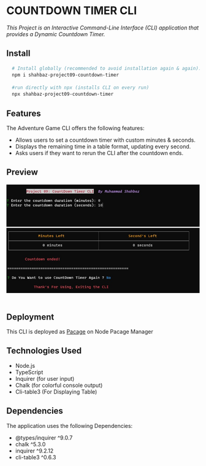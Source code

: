 # COUNTDOWN TIMER CLI

_This Project is an Interactive Command-Line Interface (CLI) application that provides a Dynamic Countdown Timer._

## Install

```sh
  # Install globally (recommended to avoid installation again & again).
  npm i shahbaz-project09-countdown-timer

  #run directly with npx (installs CLI on every run)
  npx shahbaz-project09-countdown-timer
```

## Features

The Adventure Game CLI offers the following features:

- Allows users to set a countdown timer with custom minutes & seconds.
- Displays the remaining time in a table format, updating every second.
- Asks users if they want to rerun the CLI after the countdown ends.

## Preview

  <h4 align="center"> 
    <img src="./assets/app-preview-1.jpg"/>
    <br>
    <img src="./assets/app-preview-2.jpg" />
    <br>
    <br>
  </h4>

## Deployment

This CLI is deployed as <a href="https://www.npmjs.com/package/shahbaz-project09-countdown-timer">Pacage</a> on Node Pacage Manager

## Technologies Used

- Node.js
- TypeScript
- Inquirer (for user input)
- Chalk (for colorful console output)
- Cli-table3 (For Displaying Table)

## Dependencies

The application uses the following Dependencies:

- @types/inquirer ^9.0.7
- chalk ^5.3.0
- inquirer ^9.2.12
- cli-table3 ^0.6.3
